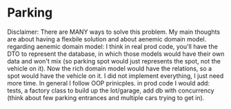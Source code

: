 # Parking

Disclaimer:
There are MANY ways to solve this problem. My main thoughts are about having a flexbile solution and about aenemic domain model.
regarding aenemic domain model: I think in real prod code, you'll have the DTO to represent the database, in which those models would have their own data and won't mix (so parking spot would just represents the spot, not the vehicle on it). Now the rich domain model would have the relations, so a spot would have the vehicle on it.
I did not implement everything, I just need more time.
In general I follow OOP prinicples. in prod code I would add:
tests, a factory class to build up the lot/garage, add db with concurrency (think about few parking entrances and multiple cars trying to get in).

